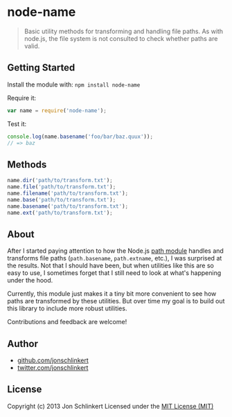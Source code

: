 # node-name

> Basic utility methods for transforming and handling file paths. As with node.js, the file system is not consulted to check whether paths are valid.

## Getting Started
Install the module with: `npm install node-name`

Require it:

```js
var name = require('node-name');
```

Test it:

```js
console.log(name.basename('foo/bar/baz.quux'));
// => baz
```

## Methods

```js
name.dir('path/to/transform.txt');
name.file('path/to/transform.txt');
name.filename('path/to/transform.txt');
name.base('path/to/transform.txt');
name.basename('path/to/transform.txt');
name.ext('path/to/transform.txt');
```

## About

After I started paying attention to how the Node.js [path module](http://nodejs.org/api/path.html) handles and transforms file paths (`path.basename`, `path.extname`, etc.), I was surprised at the results. Not that I should have been, but when utilities like this are so easy to use, I sometimes forget that I still need to look at what's happening under the hood.

Currently, this module just makes it a tiny bit more convenient to see how paths are transformed by these utilities. But over time my goal is to build out this library to include more robust utilities.

Contributions and feedback are welcome!


## Author

+ [github.com/jonschlinkert](https://github.com/jonschlinkert)
+ [twitter.com/jonschlinkert](http://twitter.com/jonschlinkert)


## License
Copyright (c) 2013 Jon Schlinkert
Licensed under the [MIT License (MIT)](LICENSE-MIT)
